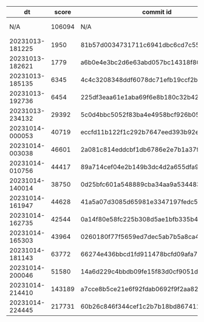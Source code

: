 |dt|score|commit id|change log|
|--|--|--|--|
|N/A|106094|N/A|予選突破ライン (「俺達の戦いはこれまでだ」) https://isucon.net/archives/56021246.html|
|20231013-181225|1950|81b57d0034731711c6941dbc6cd7c550bf684896|initial score|
|20231013-182621|1779|a6b0e4e3bc2d6e63abd057bc14318f8079de240e|initial score|
|20231013-185135|6345|4c4c3208348ddf6078dc71efb19ccf2b53535b4a|mysql-appserver3|
|20231013-192736|6454|225df3eaa61e1aba69f6e8b180c32b429e517a8e|loadbalance|
|20231013-234132|29392|5c0d4bbc5052f83ba4e4958bcf926b0510fc6792|jia_isu_uuid_timestamp_desc_index|
|20231014-000053|40719|eccfd11b122f1c292b7647eed393b92e5860b681|cache-trendResponse|
|20231014-003038|46601|2a081c814eddcbf1db6786e2e7b1a37fbe50b1ed|skip commit|
|20231014-010756|44417|89a714cef04e2b149b3dc4d2a655dfa9dc6f510a|batch-insert|
|20231014-140014|38750|0d25bfc601a548889cba34aa9a534483f84982b8|assets|
|20231014-161947|44628|41a5a07d3085d65981e3347197fedc5485470f60|memcache icon|
|20231014-162735|42544|0a14f80e58fc225b308d5ae1bfb335b4d9eb36c6|icon-memcache-at-2|
|20231014-165303|43964|0260180f77f5659ed7dec5ab7b5a8ca416336aba|prepared statement|
|20231014-181143|63772|66274e436bbcd1fd911478bcfd09afa75b333399|/api/trend load rebalance, getTrend limit 1, getTrend lastCondition memcache|
|20231014-200046|51580|14a6d229c4bbdb09fe15f83d0cf9051dab4eff88|dropprob=0.5, loadbalance weight|
|20231014-214410|143189|a7cce8b5ce21e6f92fdab0692f9f2aa829fa37a8|getIsuConditionsFromDB condition_level|
|20231014-224445|217731|60b26c846f344cef1c2b7b18bd867411d8915472|graph timestamp between|
